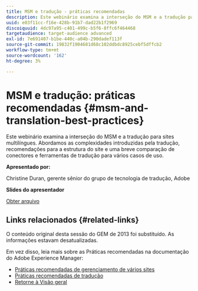 ```yaml
---
title: MSM e tradução - práticas recomendadas
description: Este webinário examina a interseção do MSM e a tradução para sites multilíngues. Abordamos as complexidades introduzidas pela tradução, recomendações para a estrutura do site e uma breve comparação de conectores e ferramentas de tradução para vários casos de uso.
uuid: e03f11cc-f16e-428b-91b7-dad22b1f2969
discoiquuid: 4dc97a95-c401-499c-b5f6-8ffc6f464468
targetaudience: target-audience advanced
exl-id: 7e691407-b1be-440c-a04b-290dadef113f
source-git-commit: 19832f1904681d68c102ddbdc8925cebf5dffcb2
workflow-type: tm+mt
source-wordcount: '162'
ht-degree: 3%

---
```


# MSM e tradução: práticas recomendadas {#msm-and-translation-best-practices}

Este webinário examina a interseção do MSM e a tradução para sites multilíngues. Abordamos as complexidades introduzidas pela tradução, recomendações para a estrutura do site e uma breve comparação de conectores e ferramentas de tradução para vários casos de uso.

**Apresentado por:**

Christine Duran, gerente sênior do grupo de tecnologia de tradução, Adobe

**Slides do apresentador**

[Obter arquivo](assets/20130731-adobe-msm-and-translation-best-practices.pdf)

## Links relacionados {#related-links}

O conteúdo original desta sessão do GEM de 2013 foi substituído. As informações estavam desatualizadas.

Em vez disso, leia mais sobre as Práticas recomendadas na documentação do Adobe Experience Manager:

* [Práticas recomendadas de gerenciamento de vários sites](https://docs.adobe.com/docs/en/aem/6-1/administer/sites/msm/msm-bp.html)
* [Práticas recomendadas de tradução](https://docs.adobe.com/docs/en/aem/6-1/administer/sites/translation/tc-bp.html)
* [Retorne à Visão geral](https://helpx.adobe.com/experience-manager/kt/eseminars/gems/aem-index.html)
